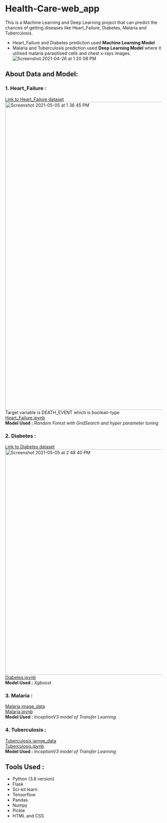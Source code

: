 # Health-Care-web_app
This is a Machine Learning and Deep Learning project that can predict the chances of getting diseases like Heart_Failure, Diabetes, Malaria and Tuberculosis.<br>
- Heart_Failure and Diabetes prediction used **Machine Learning Model** <br>
- Malaria and Tuberculosis prediction used **Deep Learning Model** where it utilised malaria parasitised cells and chest x-rays images.<br>
![Screenshot 2021-04-26 at 1 20 08 PM](https://user-images.githubusercontent.com/57981133/116048149-7e570400-a692-11eb-808c-d0185cff2599.jpg)

## About Data and Model:
### 1. Heart_Failure :

[Link to Heart_Failure dataset](https://www.kaggle.com/andrewmvd/heart-failure-clinical-data) <br>
<img width="990" alt="Screenshot 2021-05-05 at 1 36 45 PM" src="https://user-images.githubusercontent.com/57981133/117112742-2497bd80-ada7-11eb-9185-096180bb93f0.png">
Target variable is DEATH_EVENT which is boolean-type <br> 
[Heart_Failure.ipynb](https://github.com/rashmiranu/Health_App/blob/main/data/heart_failure.ipynb) <br>
**Model Used :** *Random Forest with GridSearch and hyper parameter tuning*

### 2. Diabetes :
[Link to Diabetes dataset](https://www.kaggle.com/uciml/pima-indians-diabetes-database) <br>
<img width="725" alt="Screenshot 2021-05-05 at 2 48 40 PM" src="https://user-images.githubusercontent.com/57981133/117120569-1cdd1680-adb1-11eb-9631-16ade3960571.png">
[Diabetes.ipynb](https://github.com/rashmiranu/Health_App/blob/main/data/diabetes.ipynb) <br>
**Model Used :** *Xgboost*

### 3. Malaria :
[Malaria image_data](https://www.kaggle.com/miracle9to9/files1) <br>
[Malaria.ipynb](https://www.kaggle.com/rashmiranu/malaria-cell-detection-cnn-inceptionv3?scriptVersionId=61231291) <br>
**Model Used :** *InceptionV3 model of Transfer Learning*

### 4. Tuberculosis :
[Tuberculosis iamge_data](https://www.kaggle.com/tawsifurrahman/tuberculosis-tb-chest-xray-dataset) <br>
[Tuberculosis.ipynb](https://www.kaggle.com/rashmiranu/tuberculosis-chest-x-ray-inceptionv3?scriptVersionId=61225867) <br>
**Model Used :** *InceptionV3 model of Transfer Learning*

## Tools Used :
- Python (3.8 version)
- Flask
- Sci-kit learn
- Tensorflow
- Pandas
- Numpy
- Pickle
- HTML and CSS
